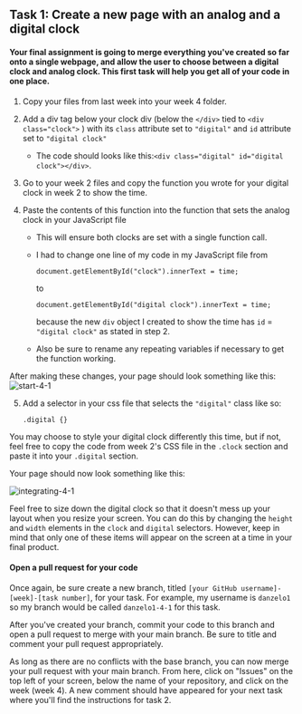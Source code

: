 ## Task 1: Create a new page with an analog and a digital clock

#### Your final assignment is going to merge everything you've created so far onto a single webpage, and allow the user to choose between a digital clock and analog clock. This first task will help you get all of your code in one place.

1. Copy your files from last week into your week 4 folder.  
2. Add a div tag below your clock div (below the `</div>` tied to `<div class="clock">` ) with its `class` attribute set to `"digital"` and `id` attribute set to `"digital clock"` 
   - The code should looks like this:`<div class="digital" id="digital clock"></div>`.

3. Go to your week 2 files and copy the function you wrote for your digital clock in week 2 to show the time.  

4. Paste the contents of this function into the function that sets the analog clock in your JavaScript file

   - This will ensure both clocks are set with a single function call.

   - I had to change one line of my code in my JavaScript file from

     `document.getElementById("clock").innerText = time;`

     to

     `document.getElementById("digital clock").innerText = time;`

     because the new `div` object I created to show the time has `id` = `"digital clock"` as stated in step 2.

   - Also be sure to rename any repeating variables if necessary to get the function working.  

After making these changes, your page should look something like this:![start-4-1](https://user-images.githubusercontent.com/32557138/106409010-9a3d6780-640d-11eb-8f3d-3e80cd85dee5.png)

5. Add a selector in your css file that selects the `"digital"` class like so:

   `.digital {}` 

You may choose to style your digital clock differently this time, but if not, feel free to copy the code from week 2's CSS file in the `.clock` section and paste it into your `.digital` section.

Your page should now look something like this:

![integrating-4-1](https://user-images.githubusercontent.com/32557138/106409044-b0e3be80-640d-11eb-9038-19ec4725d1f4.png)

Feel free to size down the digital clock so that it doesn't mess up your layout when you resize your screen. You can do this by changing the `height` and `width` elements in the `clock` and `digital` selectors. However, keep in mind that only one of these items will appear on the screen at a time in your final product.

#### Open a pull request for your code

Once again, be sure create a new branch, titled `[your GitHub username]-[week]-[task number]`, for your task. For example, my username is `danzelo1` so my branch would be called `danzelo1-4-1` for this task.

After you've created your branch, commit your code to this branch and open a pull request to merge with your main branch.  Be sure to title and comment your pull request appropriately.

As long as there are no conflicts with the base branch, you can now merge your pull request with your main branch. From here, click on "Issues" on the top left of your screen, below the name of your repository, and click on the week (week 4). A new comment should have appeared for your next task where you'll find the instructions for task 2.